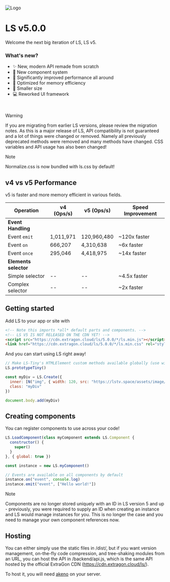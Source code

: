 ![Logo](https://github.com/user-attachments/assets/d2800b99-d5e9-4474-b8e0-22f563237bfa)

# LS v5.0.0
Welcome the next big iteration of LS, LS v5.<br>
### What's new?
- ✨ New, modern API remade from scratch
- 📔 New component system
- 🚀 Significantly improved performance all around
- 💾 Optimized for memory efficiency
- 💼 Smaller size
- 💻 Reworked UI framework

<br>

> [!WARNING]
> If you are migrating from earlier LS versions, please review the migration notes. As this is a major release of LS, API compatibility is not guaranteed and a lot of things were changed or removed. Namely all previously deprecated methods were removed and many methods have changed.
> CSS variables and API usage has also been changed!

> [!NOTE]
> Normalize.css is now bundled with ls.css by default!

## v4 vs v5 Performance

v5 is faster and more memory efficient in various fields.

| Operation               | v4 (Ops/s)      | v5 (Ops/s)            | Speed Improvement |
|-------------------------|-----------------|-----------------------|-------------------|
| **Event Handling**      |                 |                       |                   |
| Event `emit`            | 1,011,971       | 120,960,480           | ~120x faster      |
| Event `on`              | 666,207         | 4,310,638             | ~6x faster        |
| Event `once`            | 295,046         | 4,418,975             | ~14x faster       |
| **Elements selector**   |                 |                       |                   |
| Simple selector         | --              | --                    | ~4.5x faster      |
| Complex selector        | --              | --                    | ~2x faster        |

## Getting started
Add LS to your app or site with
```html
<!-- Note this imports *all* default parts and components. -->
<!-- LS V5 IS NOT RELEASED ON THE CDN YET! -->
<script src="https://cdn.extragon.cloud/ls/5.0.0/*/ls.min.js"></script>
<link href="https://cdn.extragon.cloud/ls/5.0.0/*/ls.min.css" rel="stylesheet">
```

And you can start using LS right away!
```js
// Make LS-Tiny's HTMLElement custom methods available globally (use with caution!)
LS.prototypeTiny()

const myDiv = LS.Create({
  inner: [N("img", { width: 120, src: "https://lstv.space/assets/image/prism_light.webp" }), "<br> Hello world!"],
  class: "myDiv"
})

document.body.add(myDiv)
```

## Creating components
You can register components to use across your code!
```js
LS.LoadComponent(class myComponent extends LS.Component {
  constructor() {
    super()
  }
}, { global: true })
```

```js
const instance = new LS.myComponent()

// Events are available on all components by default
instance.on("event", console.log)
instance.emit("event", ["Hello world!"])
```
> [!NOTE]
> Components are no longer stored uniquely with an ID in LS version 5 and up - previously, you were required to supply an ID when creating an instance and LS would manage instances for you. This is no longer the case and you need to manage your own component references now.

## Hosting
You can either simply use the static files in /dist/, but if you want version management, on-the-fly code compression, and tree-shaking modules from an URL, you can host the API in /backend/api.js, which is the same API hosted by the official ExtraGon CDN (https://cdn.extragon.cloud/ls/).<br>

To host it, you will need [akeno](https://github.com/the-lstv/Akeno) on your server.